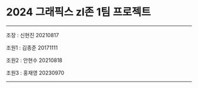 # 2024 그래픽스 zl존 1팀 프로젝트 
--------------------------
조장 : 신현진 20210817

조원1 : 김종준 20171111

조원2 : 안현수 20210818 

조원3 : 홍재영 20230970

--------------------------

